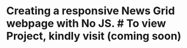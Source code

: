 # Creating a responsive News Grid webpage with No JS. # To view Project, kindly visit (coming soon)
